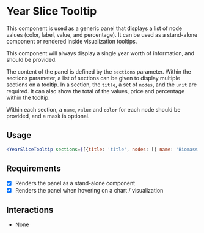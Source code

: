 # Year Slice Tooltip

This component is used as a generic panel that displays a list of node values (color, label, value, and percentage). It can be used as a stand-alone component or rendered inside visualization tooltips.

This component will always display a single year worth of information, and should be provided.

The content of the panel is defined by the `sections` parameter. Within the sections parameter, a list of sections can be given to display multiple sections on a tooltip. In a section, the `title`, a set of `nodes`, and the `unit` are required. It can also show the total of the values, price and percentage within the tooltip.

Within each section, a `name`, `value` and `color` for each node should be provided, and a mask is optional.

## Usage

```jsx
<YearSliceTooltip sections={[{title: 'title', nodes: [{ name: 'Biomass / Geothermal', value: 1725.168, color: '#1C7F24' }], unit: "kilobarrelEquivalents"}]} year="2023" />
```

## Requirements

- [x] Renders the panel as a stand-alone component
- [x] Renders the panel when hovering on a chart / visualization

## Interactions

- None
